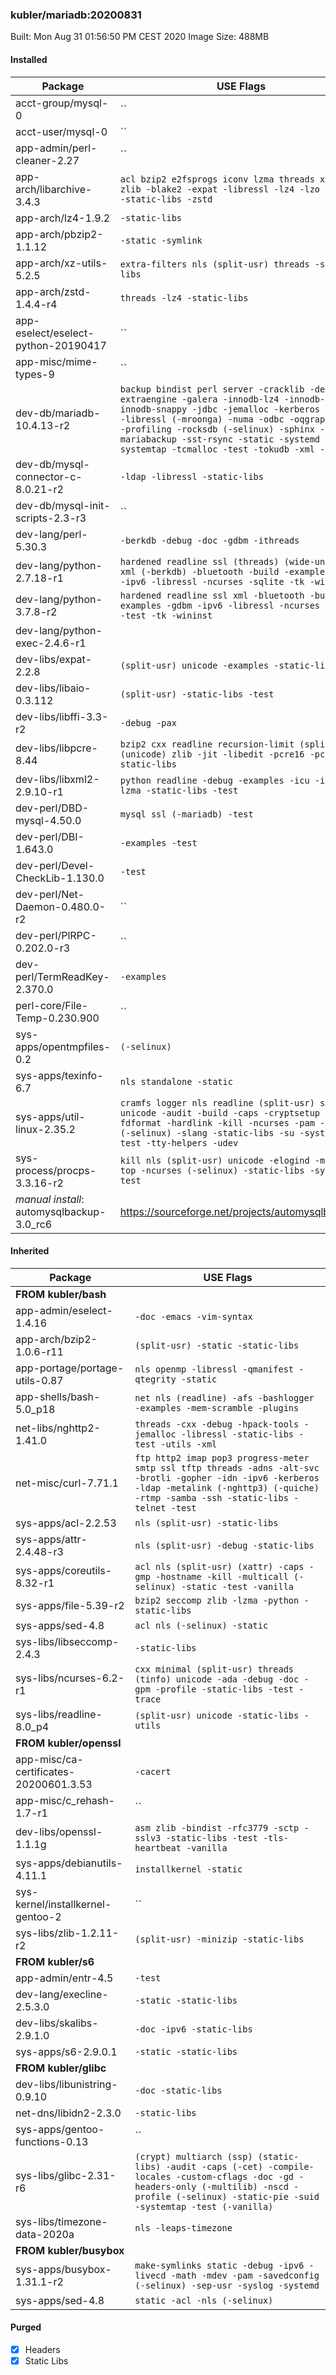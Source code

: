 ### kubler/mariadb:20200831

Built: Mon Aug 31 01:56:50 PM CEST 2020
Image Size: 488MB

#### Installed
Package | USE Flags
--------|----------
acct-group/mysql-0 | ``
acct-user/mysql-0 | ``
app-admin/perl-cleaner-2.27 | ``
app-arch/libarchive-3.4.3 | `acl bzip2 e2fsprogs iconv lzma threads xattr zlib -blake2 -expat -libressl -lz4 -lzo -nettle -static-libs -zstd`
app-arch/lz4-1.9.2 | `-static-libs`
app-arch/pbzip2-1.1.12 | `-static -symlink`
app-arch/xz-utils-5.2.5 | `extra-filters nls (split-usr) threads -static-libs`
app-arch/zstd-1.4.4-r4 | `threads -lz4 -static-libs`
app-eselect/eselect-python-20190417 | ``
app-misc/mime-types-9 | ``
dev-db/mariadb-10.4.13-r2 | `backup bindist perl server -cracklib -debug -extraengine -galera -innodb-lz4 -innodb-lzo -innodb-snappy -jdbc -jemalloc -kerberos -latin1 -libressl (-mroonga) -numa -odbc -oqgraph -pam -profiling -rocksdb (-selinux) -sphinx -sst-mariabackup -sst-rsync -static -systemd -systemtap -tcmalloc -test -tokudb -xml -yassl`
dev-db/mysql-connector-c-8.0.21-r2 | `-ldap -libressl -static-libs`
dev-db/mysql-init-scripts-2.3-r3 | ``
dev-lang/perl-5.30.3 | `-berkdb -debug -doc -gdbm -ithreads`
dev-lang/python-2.7.18-r1 | `hardened readline ssl (threads) (wide-unicode) xml (-berkdb) -bluetooth -build -examples -gdbm -ipv6 -libressl -ncurses -sqlite -tk -wininst`
dev-lang/python-3.7.8-r2 | `hardened readline ssl xml -bluetooth -build -examples -gdbm -ipv6 -libressl -ncurses -sqlite -test -tk -wininst`
dev-lang/python-exec-2.4.6-r1 | ` `
dev-libs/expat-2.2.8 | `(split-usr) unicode -examples -static-libs`
dev-libs/libaio-0.3.112 | `(split-usr) -static-libs -test`
dev-libs/libffi-3.3-r2 | `-debug -pax`
dev-libs/libpcre-8.44 | `bzip2 cxx readline recursion-limit (split-usr) (unicode) zlib -jit -libedit -pcre16 -pcre32 -static-libs`
dev-libs/libxml2-2.9.10-r1 | `python readline -debug -examples -icu -ipv6 -lzma -static-libs -test`
dev-perl/DBD-mysql-4.50.0 | `mysql ssl (-mariadb) -test`
dev-perl/DBI-1.643.0 | `-examples -test`
dev-perl/Devel-CheckLib-1.130.0 | `-test`
dev-perl/Net-Daemon-0.480.0-r2 | ``
dev-perl/PlRPC-0.202.0-r3 | ``
dev-perl/TermReadKey-2.370.0 | `-examples`
perl-core/File-Temp-0.230.900 | ``
sys-apps/opentmpfiles-0.2 | `(-selinux)`
sys-apps/texinfo-6.7 | `nls standalone -static`
sys-apps/util-linux-2.35.2 | `cramfs logger nls readline (split-usr) suid unicode -audit -build -caps -cryptsetup -fdformat -hardlink -kill -ncurses -pam -python (-selinux) -slang -static-libs -su -systemd -test -tty-helpers -udev`
sys-process/procps-3.3.16-r2 | `kill nls (split-usr) unicode -elogind -modern-top -ncurses (-selinux) -static-libs -systemd -test`
*manual install*: automysqlbackup-3.0_rc6 | https://sourceforge.net/projects/automysqlbackup/
#### Inherited
Package | USE Flags
--------|----------
**FROM kubler/bash** |
app-admin/eselect-1.4.16 | `-doc -emacs -vim-syntax`
app-arch/bzip2-1.0.6-r11 | `(split-usr) -static -static-libs`
app-portage/portage-utils-0.87 | `nls openmp -libressl -qmanifest -qtegrity -static`
app-shells/bash-5.0_p18 | `net nls (readline) -afs -bashlogger -examples -mem-scramble -plugins`
net-libs/nghttp2-1.41.0 | `threads -cxx -debug -hpack-tools -jemalloc -libressl -static-libs -test -utils -xml`
net-misc/curl-7.71.1 | `ftp http2 imap pop3 progress-meter smtp ssl tftp threads -adns -alt-svc -brotli -gopher -idn -ipv6 -kerberos -ldap -metalink (-nghttp3) (-quiche) -rtmp -samba -ssh -static-libs -telnet -test`
sys-apps/acl-2.2.53 | `nls (split-usr) -static-libs`
sys-apps/attr-2.4.48-r3 | `nls (split-usr) -debug -static-libs`
sys-apps/coreutils-8.32-r1 | `acl nls (split-usr) (xattr) -caps -gmp -hostname -kill -multicall (-selinux) -static -test -vanilla`
sys-apps/file-5.39-r2 | `bzip2 seccomp zlib -lzma -python -static-libs`
sys-apps/sed-4.8 | `acl nls (-selinux) -static`
sys-libs/libseccomp-2.4.3 | `-static-libs`
sys-libs/ncurses-6.2-r1 | `cxx minimal (split-usr) threads (tinfo) unicode -ada -debug -doc -gpm -profile -static-libs -test -trace`
sys-libs/readline-8.0_p4 | `(split-usr) unicode -static-libs -utils`
**FROM kubler/openssl** |
app-misc/ca-certificates-20200601.3.53 | `-cacert`
app-misc/c_rehash-1.7-r1 | ``
dev-libs/openssl-1.1.1g | `asm zlib -bindist -rfc3779 -sctp -sslv3 -static-libs -test -tls-heartbeat -vanilla`
sys-apps/debianutils-4.11.1 | `installkernel -static`
sys-kernel/installkernel-gentoo-2 | ``
sys-libs/zlib-1.2.11-r2 | `(split-usr) -minizip -static-libs`
**FROM kubler/s6** |
app-admin/entr-4.5 | `-test`
dev-lang/execline-2.5.3.0 | `-static -static-libs`
dev-libs/skalibs-2.9.1.0 | `-doc -ipv6 -static-libs`
sys-apps/s6-2.9.0.1 | `-static -static-libs`
**FROM kubler/glibc** |
dev-libs/libunistring-0.9.10 | `-doc -static-libs`
net-dns/libidn2-2.3.0 | `-static-libs`
sys-apps/gentoo-functions-0.13 | ``
sys-libs/glibc-2.31-r6 | `(crypt) multiarch (ssp) (static-libs) -audit -caps (-cet) -compile-locales -custom-cflags -doc -gd -headers-only (-multilib) -nscd -profile (-selinux) -static-pie -suid -systemtap -test (-vanilla)`
sys-libs/timezone-data-2020a | `nls -leaps-timezone`
**FROM kubler/busybox** |
sys-apps/busybox-1.31.1-r2 | `make-symlinks static -debug -ipv6 -livecd -math -mdev -pam -savedconfig (-selinux) -sep-usr -syslog -systemd`
sys-apps/sed-4.8 | `static -acl -nls (-selinux)`
#### Purged
- [x] Headers
- [x] Static Libs
